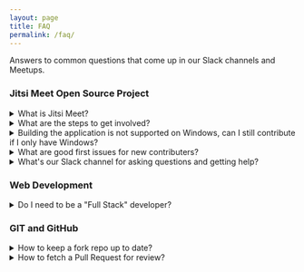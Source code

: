 ```yaml
---
layout: page
title: FAQ
permalink: /faq/
---
```


Answers to common questions that come up in our Slack channels and Meetups.

### Jitsi Meet Open Source Project
<details>
  <summary>What is Jitsi Meet?</summary>
  
  * [Jitsi Meet](https://jitsi.org/jitsi-meet/) is an open source video conferencing solution built on React (web) and React Native (mobile).
</details> 

<details>
  <summary>What are the steps to get involved?</summary>
  
  1. Introduction to the underlying technology (React/JavaScript).
      1. [Intro to JavaScript tutorial](https://www.freecodecamp.org/learn/javascript-algorithms-and-data-structures/basic-javascript/)
      1. [Intro to React tutorial](https://reactjs.org/tutorial/tutorial.html)
      1. [Learn React for free](https://scrimba.com/learn/learnreact) (Scrimba course)
  1. Get to know the Jitsi architecture, developer's guide and GitHub repositories.
      1. [Jitsi architecture](https://jitsi.github.io/handbook/docs/architecture)
      1. [Jitsi developer guide](https://jitsi.github.io/handbook/docs/dev-guide/dev-guide-start)
      1. [Jitsi-meet GitHub repo](https://github.com/jitsi/jitsi-meet)
      1. [Jitsi Handbook GitHub repo](https://github.com/jitsi/handbook) (documentation needs contributors too)
  1. Read [CONTRIBUTING.md](https://github.com/jitsi/jitsi-meet/blob/master/CONTRIBUTING.md).
  1. Join the [Jitsi community](https://community.jitsi.org/).
      1. The community forum is great for asking questions and getting help with problems.
      1. In general, reserve opening new GitHub issues for confirmed app defects.
  1. Contribute by working on open [Issues](https://github.com/jitsi/jitsi-meet/issues)!
      1. There can be a lot of open Issues, so consider filtering them based on [web](https://github.com/jitsi/jitsi-meet/issues?q=is%3Aopen+is%3Aissue+label%3Aweb), [iOS](https://github.com/jitsi/jitsi-meet/issues?q=is%3Aopen+is%3Aissue+label%3Aios), [android](https://github.com/jitsi/jitsi-meet/issues?q=is%3Aopen+is%3Aissue+label%3Aandroid) or [accessibility](https://github.com/jitsi/jitsi-meet/issues?q=is%3Aopen+is%3Aissue+label%3Aaccessibility).
      1. Don't worry if you can't find an issue to work on right now, you can still learn by looking at other peoples’ [Pull Requests](https://github.com/jitsi/jitsi-meet/pulls) or just exploring the code.
      1. Our focus is on learning, so there's no rush or obligation to fix issues.
</details> 

<details>
  <summary>Building the application is not supported on Windows, can I still contribute if I only have Windows?</summary>
  
  * Yes, although only Linux and MacOS are supported to build the application, Windows users just need to use [Windows Subsystem for Linux (WSL)](https://docs.microsoft.com/en-us/windows/wsl/).
    * After setup, if your WSL has no internet connection, follow this [guide](https://docs.microsoft.com/en-us/windows/wsl/troubleshooting#bash-loses-network-connectivity-once-connected-to-a-vpn).
</details>  

<details>
  <summary>What are good first issues for new contributers?</summary>
  
  * Bug/defect issues are good first issues because the steps to reproduce the issue and the expected functionality are clearly defined. 
  * Simply looking at other peoples’ Pull Requests and exploring the code is a great way to learn.
  * [Accessibility](https://developer.mozilla.org/en-US/docs/Learn/Accessibility/What_is_accessibility) issues in Jitsi seem easy enough to understand, and it's an important concept in frontend web development.
    * [Open web accessibility issues](https://github.com/jitsi/jitsi-meet/issues?q=is%3Aopen+is%3Aissue+label%3Aaccessibility+label%3Aweb)
    * [Pull Requests](https://github.com/jitsi/jitsi-meet/pulls?q=is%3Apr+label%3Aaccessibility+) (to see other dev's work)
</details>  

<details>
  <summary>What's our Slack channel for asking questions and getting help?</summary>
  
  * We use the _#jitsi-project_ channel in the code-mentoring slack workspace.
    * Join a Meetup to get an invite to our Slack workspace.
</details>  

### Web Development

<details>
  <summary>Do I need to be a "Full Stack" developer?</summary>

  No. Although smaller companies and startups might require a more rounded developer, there will be many oppurtunities for you to specialise in front-end or back-end development. Follow your interest, if you love front-end development and web design then delve deeper into those areas. Or if that doesn't interest you nearly as much as writing APIs, microservices and interacting with databases, then keep learning that area instead.
  
  Either way, the fundamentals of coding, data structures and algoritms, communication and problem solving skills are the foundation to your career, whichever path you follow.
  
</details>  
  
### GIT and GitHub

<details>
  <summary>How to keep a fork repo up to date?</summary>

* Set an upstream repo:
  * `git remote add upstream MAIN_REPO_URL.git`
* Verify:
  * `git remote -v`
* Fetch changes from upstream repo:
  * `git fetch upstream`
* Merge changes into your local fork repo:
  * `git merge upstream/main`
* Update your remote fork repo on GitHub:
  * `git push`
* [More info about GitHub Forking](https://gist.github.com/Chaser324/ce0505fbed06b947d962)
</details>

<details>
  <summary>How to fetch a Pull Request for review?</summary>

* `git fetch origin pull/#/head:pr#`
  * Where `origin` is the remote repo and `#` is the PR number.
* [More info about Fetch](https://www.atlassian.com/git/tutorials/syncing/git-fetch)
</details>
